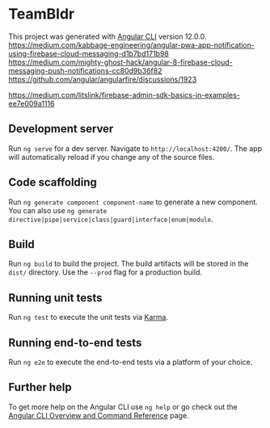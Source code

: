 # TeamBldr

This project was generated with [Angular CLI](https://github.com/angular/angular-cli) version 12.0.0.
https://medium.com/kabbage-engineering/angular-pwa-app-notification-using-firebase-cloud-messaging-d1b7bd171b98
https://medium.com/mighty-ghost-hack/angular-8-firebase-cloud-messaging-push-notifications-cc80d9b36f82
https://github.com/angular/angularfire/discussions/1923

https://medium.com/litslink/firebase-admin-sdk-basics-in-examples-ee7e009a1116

## Development server

Run `ng serve` for a dev server. Navigate to `http://localhost:4200/`. The app will automatically reload if you change any of the source files.

## Code scaffolding

Run `ng generate component component-name` to generate a new component. You can also use `ng generate directive|pipe|service|class|guard|interface|enum|module`.

## Build

Run `ng build` to build the project. The build artifacts will be stored in the `dist/` directory. Use the `--prod` flag for a production build.

## Running unit tests

Run `ng test` to execute the unit tests via [Karma](https://karma-runner.github.io).

## Running end-to-end tests

Run `ng e2e` to execute the end-to-end tests via a platform of your choice.

## Further help

To get more help on the Angular CLI use `ng help` or go check out the [Angular CLI Overview and Command Reference](https://angular.io/cli) page.

